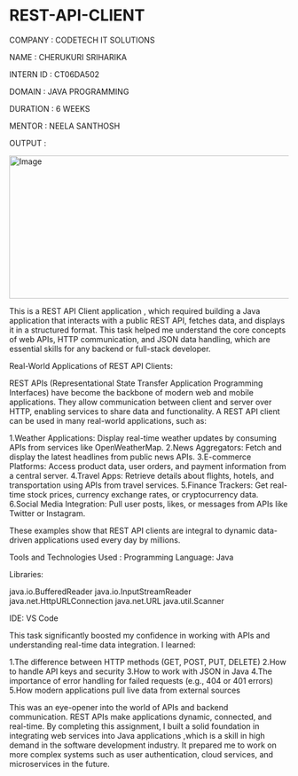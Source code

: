 # REST-API-CLIENT

COMPANY : CODETECH IT SOLUTIONS

NAME : CHERUKURI SRIHARIKA

INTERN ID : CT06DA502

DOMAIN : JAVA PROGRAMMING

DURATION : 6 WEEKS

MENTOR : NEELA SANTHOSH

OUTPUT :

<img width="1260" height="258" alt="Image" src="https://github.com/user-attachments/assets/63307b14-f28a-46ef-9a3f-a244490bd25e" />

This is a REST API Client application , which required building a Java application that interacts with a public REST API, fetches data, and displays it in a structured format. This task helped me understand the core concepts of web APIs, HTTP communication, and JSON data handling, which are essential skills for any backend or full-stack developer.

Real-World Applications of REST API Clients:

REST APIs (Representational State Transfer Application Programming Interfaces) have become the backbone of modern web and mobile applications. They allow communication between client and server over HTTP, enabling services to share data and functionality. A REST API client can be used in many real-world applications, such as:

1.Weather Applications: Display real-time weather updates by consuming APIs from services like OpenWeatherMap.
2.News Aggregators: Fetch and display the latest headlines from public news APIs.
3.E-commerce Platforms: Access product data, user orders, and payment information from a central server.
4.Travel Apps: Retrieve details about flights, hotels, and transportation using APIs from travel services.
5.Finance Trackers: Get real-time stock prices, currency exchange rates, or cryptocurrency data.
6.Social Media Integration: Pull user posts, likes, or messages from APIs like Twitter or Instagram.

These examples show that REST API clients are integral to dynamic data-driven applications used every day by millions.

 Tools and Technologies Used :
   Programming Language: Java

   Libraries:

   java.io.BufferedReader
   java.io.InputStreamReader
   java.net.HttpURLConnection
   java.net.URL
   java.util.Scanner
    
   IDE: VS Code
   
This task significantly boosted my confidence in working with APIs and understanding real-time data integration. I learned:

1.The difference between HTTP methods (GET, POST, PUT, DELETE)
2.How to handle API keys and security
3.How to work with JSON in Java
4.The importance of error handling for failed requests (e.g., 404 or 401 errors)
5.How modern applications pull live data from external sources

This was an eye-opener into the world of APIs and backend communication. REST APIs make applications dynamic, connected, and real-time. By completing this assignment, I built a solid foundation in integrating web services into Java applications ,which is a skill in high demand in the software development industry. It prepared me to work on more complex systems such as user authentication, cloud services, and microservices in the future.
